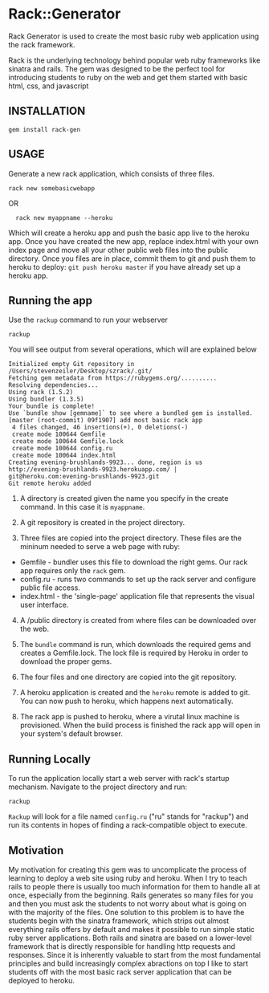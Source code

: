 # Rack::Generator

Rack Generator is used to create the most basic ruby web application using the rack framework.

Rack is the underlying technology behind popular web ruby frameworks like sinatra and rails. The gem was designed to be the perfect tool for introducing students to ruby on the web and get them started with basic html, css, and javascript

## INSTALLATION

    gem install rack-gen

## USAGE

Generate a new rack application, which consists of three files.

    rack new somebasicwebapp

OR 

	  rack new myappname --heroku

Which will create a heroku app and push the basic app live to the heroku app.
Once you have created the new app, replace index.html with your own index page and move all your other public web files into the public directory. Once you files are in place, commit them to git and push them to heroku to deploy: `git push heroku master` if you have already set up a heroku app.

## Running the app
Use the `rackup` command to run your webserver

    rackup
  
You will see output from several operations, which will are explained below

    Initialized empty Git repository in /Users/stevenzeiler/Desktop/szrack/.git/
    Fetching gem metadata from https://rubygems.org/..........
    Resolving dependencies...
    Using rack (1.5.2) 
    Using bundler (1.3.5) 
    Your bundle is complete!
    Use `bundle show [gemname]` to see where a bundled gem is installed.
    [master (root-commit) 09f1907] add most basic rack app
     4 files changed, 46 insertions(+), 0 deletions(-)
     create mode 100644 Gemfile
     create mode 100644 Gemfile.lock
     create mode 100644 config.ru
     create mode 100644 index.html
    Creating evening-brushlands-9923... done, region is us
    http://evening-brushlands-9923.herokuapp.com/ | git@heroku.com:evening-brushlands-9923.git
    Git remote heroku added

1. A directory is created given the name you specify in the create command. In this case it is `myappname`.

2. A git repository is created in the project directory.

3. Three files are copied into the project directory. These files are the mininum needed to serve a web page with ruby:

  - Gemfile - bundler uses this file to download the right gems. Our rack app requires only the `rack` gem.
  - config.ru - runs two commands to set up the rack server and configure public file access.
  - index.html - the 'single-page' application file that represents the visual user interface.

4. A /public directory is created from where files can be downloaded over the web.

5. The `bundle` command is run, which downloads the required gems and creates a Gemfile.lock. The lock file is required by Heroku in order to download the proper gems.

6. The four files and one directory are copied into the git repository.

7. A heroku application is created and the `heroku` remote is added to git. You can now push to heroku, which happens next automatically.

8. The rack app is pushed to heroku, where a virutal linux machine is provisioned. When the build process is finished the rack app will open in your system's default browser.


## Running Locally

To run the application locally start a web server with rack's startup mechanism. Navigate to the project directory and run:

    rackup

`Rackup` will look for a file named `config.ru` ("ru" stands for "rackup") and run its contents in hopes of finding a rack-compatible object to execute.

    
## Motivation

My motivation for creating this gem was to uncomplicate the process of learning to deploy a web site using ruby and heroku. When I try to teach rails to people there is usually too much information for them to handle all at once, especially from the beginning. Rails generates so many files for you and then you must ask the students to not worry about what is going on with the majority of the files. One solution to this problem is to have the students begin with the sinatra framework, which strips out almost everything rails offers by default and makes it possible to run simple static ruby server applications. Both rails and sinatra are based on a lower-level framework that is directly responsible for handling http requests and responses. Since it is inherently valuable to start from the most fundamental principles and build increasingly complex abractions on top I like to start students off with the most basic rack server application that can be deployed to heroku. 

